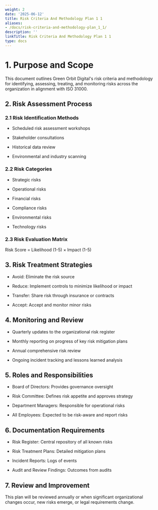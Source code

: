 ```yaml
---
weight: 2
date: '2025-06-12'
title: Risk Criteria And Methodology Plan 1 1
aliases:
- /docs/risk-criteria-and-methodology-plan_1_1/
description: ''
linkTitle: Risk Criteria And Methodology Plan 1 1
type: docs
---
```


# 1. Purpose and Scope

This document outlines Green Orbit Digital's risk criteria and methodology for identifying, assessing, treating, and monitoring risks across the organization in alignment with ISO 31000.

## 2. Risk Assessment Process

### 2.1 Risk Identification Methods

- Scheduled risk assessment workshops

- Stakeholder consultations

- Historical data review

- Environmental and industry scanning

### 2.2 Risk Categories

- Strategic risks

- Operational risks

- Financial risks

- Compliance risks

- Environmental risks

- Technology risks

### 2.3 Risk Evaluation Matrix

Risk Score = Likelihood (1-5) × Impact (1-5)

<!-- Unsupported block type: table -->

## 3. Risk Treatment Strategies

- Avoid: Eliminate the risk source

- Reduce: Implement controls to minimize likelihood or impact

- Transfer: Share risk through insurance or contracts

- Accept: Accept and monitor minor risks

## 4. Monitoring and Review

- Quarterly updates to the organizational risk register

- Monthly reporting on progress of key risk mitigation plans

- Annual comprehensive risk review

- Ongoing incident tracking and lessons learned analysis

## 5. Roles and Responsibilities

- Board of Directors: Provides governance oversight

- Risk Committee: Defines risk appetite and approves strategy

- Department Managers: Responsible for operational risks

- All Employees: Expected to be risk-aware and report risks

## 6. Documentation Requirements

- Risk Register: Central repository of all known risks

- Risk Treatment Plans: Detailed mitigation plans

- Incident Reports: Logs of events

- Audit and Review Findings: Outcomes from audits

## 7. Review and Improvement

This plan will be reviewed annually or when significant organizational changes occur, new risks emerge, or legal requirements change.